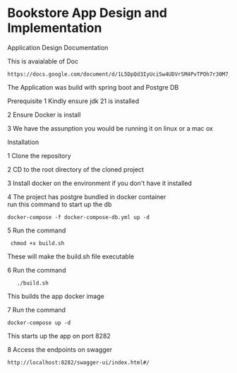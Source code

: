 # Bookstore App Design and Implementation 

Application Design Documentation 

This is avaialable of Doc 

    https://docs.google.com/document/d/1L5DpQd3IyUciSw4UDVrSM4PvTPOh7r30M7_cKiz4IuU/edit

The Application was build with spring boot and Postgre DB

Prerequisite
1 Kindly ensure jdk 21 is installed

2 Ensure Docker is install

3 We have the assunption you would be running it on linux or a mac ox


Installation 

1 Clone the repository 

2 CD to the root directory of the cloned project

3 Install docker on the environment if you don't have it installed 

4 The project has postgre bundled in docker container  
  run this command to start up the  db  
  
    docker-compose -f docker-compose-db.yml up -d
    

5 Run the command 

     chmod +x build.sh  
     
 These will make the build.sh file executable 

6 Run the command

       ./build.sh 
       
  This builds the app docker image

7 Run  the command

    docker-compose up -d 
   
This starts up the app on port 8282
  
8 Access the endpoints on swagger 

    http://localhost:8282/swagger-ui/index.html#/
  




